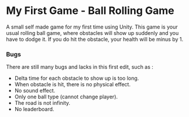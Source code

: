 # My First Game - Ball Rolling Game

A small self made game for my first time using Unity. This game is your usual rolling ball game, where obstacles will show up suddenly and you have to dodge it.
If you do hit the obstacle, your health will be minus by 1.

### Bugs

There are still many bugs and lacks in this first edit, such as :
* Delta time for each obstacle to show up is too long.
* When obstacle is hit, there is no physical effect.
* No sound effect.
* Only one ball type (cannot change player).
* The road is not infinity.
* No leaderboard.

